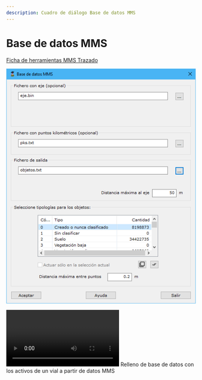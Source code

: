 ```yaml
---
description: Cuadro de diálogo Base de datos MMS
---
```


# Base de datos MMS

[Ficha de herramientas MMS Trazado](./)

![Cuadro de diálogo para la generación de base de datos de objetos](../../../.gitbook/assets/image-21.png)

<video controls><source src="https://youtu.be/SN8sfjfVp1g" type="video/mp4"></video>
Relleno de base de datos con los activos de un vial a partir de datos MMS

